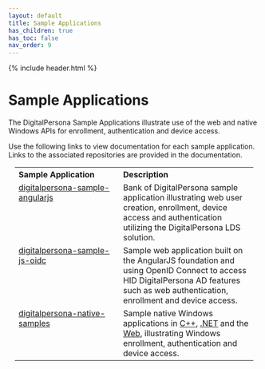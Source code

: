 ```yaml
---
layout: default
title: Sample Applications
has_children: true
has_toc: false
nav_order: 9
---
```


{% include header.html %}
<BR>

# Sample Applications

The DigitalPersona Sample Applications illustrate use of the web and native Windows APIs for enrollment, authentication and device access.

Use the following links to view documentation for each sample application. Links to the associated repositories are provided in the documentation.

<table style="width:95%;margin-left:auto;margin-right:auto;">
  <tr>
    <th style="width:35%" ALIGN="left">Sample Application</th>
    <th style="width:45%" ALIGN="left">Description</th>
  </tr>
  <tr>
    <td  valign="top"><A HREF="https://hidglobal.github.io/digitalpersona-sample-angularjs/docs/index.html">digitalpersona-sample-angularjs</A></td>
    <td>Bank of DigitalPersona sample application illustrating web user creation, enrollment, device access and authentication utilizing the DigitalPersona LDS solution.</td>
  </tr>  
  <tr>
    <td  valign="top"><A HREF="https://hidglobal.github.io/digitalpersona-sample-js-oidc/">digitalpersona-sample-js-oidc</A></td>
    <td>Sample web application built on the AngularJS foundation and using OpenID Connect to access HID DigitalPersona AD features such as web authentication, enrollment and device access.</td>    
  </tr>
  <tr>
    <td valign="top"><A HREF="https://hidglobal.github.io/digitalpersona-native-api/index.html">digitalpersona-native-samples</A></td>
    <td valign="top">Sample native Windows applications in <A HREF="https://hidglobal.github.io/digitalpersona-access-management-api/samples/digitalpersona-c++-sample.html">C++</A>, <A HREF="https://hidglobal.github.io/digitalpersona-access-management-api/samples/digitalpersona-native-api-samples.html">.NET</A> and the <A HREF="https://hidglobal.github.io/digitalpersona-access-management-api/samples/digitalpersona-sample-web.html">Web</A>, illustrating Windows enrollment, authentication and device access.</td>
  </tr>
</table>

